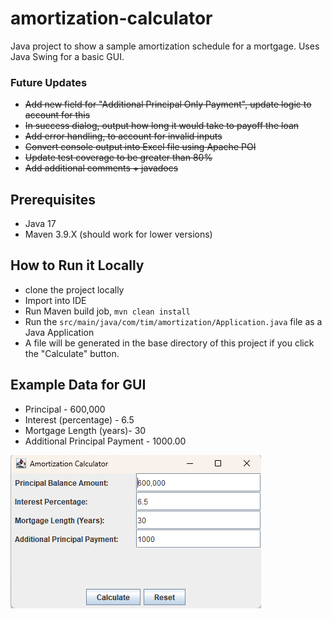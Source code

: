 # amortization-calculator

Java project to show a sample amortization schedule for a mortgage.  Uses Java Swing for a basic GUI.  

### Future Updates
* ~~Add new field for "Additional Principal Only Payment", update logic to account for this~~
* ~~In success dialog, output how long it would take to payoff the loan~~
* ~~Add error handling, to account for invalid inputs~~
* ~~Convert console output into Excel file using Apache POI~~
* ~~Update test coverage to be greater than 80%~~
* ~~Add additional comments + javadocs~~

## Prerequisites
* Java 17
* Maven 3.9.X (should work for lower versions)

## How to Run it Locally
* clone the project locally
* Import into IDE
* Run Maven build job, `mvn clean install`
* Run the `src/main/java/com/tim/amortization/Application.java` file as a Java Application
* A file will be generated in the base directory of this project if you click the "Calculate" button.

## Example Data for GUI
* Principal - 600,000
* Interest (percentage) - 6.5
* Mortgage Length (years)- 30
* Additional Principal Payment - 1000.00

![screenshot](./src/main/resources/GUI_Screenshot.png)
